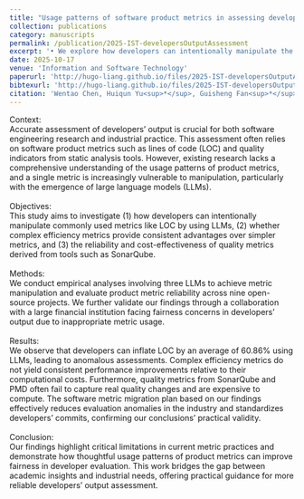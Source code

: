 ```yaml
---
title: "Usage patterns of software product metrics in assessing developers’ output: A comprehensive study"
collection: publications
category: manuscripts
permalink: /publication/2025-IST-developersOutputAssessment
excerpt: '• We explore how developers can intentionally manipulate the LOC metric using LLMs, leading to significant anomalies that affect the fairness and effectiveness of developers’ output assessments.<br> • We provide a thorough evaluation of existing product metrics, with a particular focus on efficiency metrics and quality metrics from SATs, assessing their practicality and cost-effectiveness.<br> • We conduct a rapid review of quantitative metrics used in past developers’ output research to help the company select relevant software metrics, providing guidance for future quantitative assessments of developers’ output.<br> • We establish a connection between academic research on software product metrics and practical applications in the industry, demonstrating how academic insights can influence real-world developers’ output assessment practices.'
date: 2025-10-17
venue: 'Information and Software Technology'
paperurl: 'http://hugo-liang.github.io/files/2025-IST-developersOutputAssessment.pdf'
bibtexurl: 'http://hugo-liang.github.io/files/2025-IST-developersOutputAssessment.bib'
citation: 'Wentao Chen, Huiqun Yu<sup>*</sup>, Guisheng Fan<sup>*</sup>, Zijie Huang, <strong>Yuguo Liang</strong>. Usage Patterns of Software Product Metrics in Assessing Developers’ Output: A Comprehensive Study. Information and Software Technology, 2025, 107935. <a href="https://doi.org/10.1016/j.infsof.2025.107935">https://doi.org/10.1016/j.infsof.2025.107935</a>. [CCF-B / SCI-Q2]'
---
```

Context:<br> Accurate assessment of developers’ output is crucial for both software engineering research and industrial practice. This assessment often relies on software product metrics such as lines of code (LOC) and quality indicators from static analysis tools. However, existing research lacks a comprehensive understanding of the usage patterns of product metrics, and a single metric is increasingly vulnerable to manipulation, particularly with the emergence of large language models (LLMs).<br><br> Objectives: <br> This study aims to investigate (1) how developers can intentionally manipulate commonly used metrics like LOC by using LLMs, (2) whether complex efficiency metrics provide consistent advantages over simpler metrics, and (3) the reliability and cost-effectiveness of quality metrics derived from tools such as SonarQube.<br><br> Methods:<br> We conduct empirical analyses involving three LLMs to achieve metric manipulation and evaluate product metric reliability across nine open-source projects. We further validate our findings through a collaboration with a large financial institution facing fairness concerns in developers’ output due to inappropriate metric usage. <br><br> Results:<br> We observe that developers can inflate LOC by an average of 60.86% using LLMs, leading to anomalous assessments. Complex efficiency metrics do not yield consistent performance improvements relative to their computational costs. Furthermore, quality metrics from SonarQube and PMD often fail to capture real quality changes and are expensive to compute. The software metric migration plan based on our findings effectively reduces evaluation anomalies in the industry and standardizes developers’ commits, confirming our conclusions’ practical validity.<br><br> Conclusion:<br> Our findings highlight critical limitations in current metric practices and demonstrate how thoughtful usage patterns of product metrics can improve fairness in developer evaluation. This work bridges the gap between academic insights and industrial needs, offering practical guidance for more reliable developers’ output assessment.